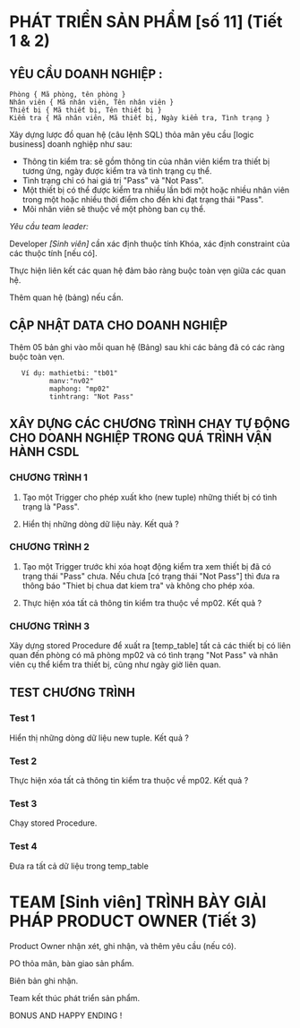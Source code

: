 # PHÁT TRIỂN SẢN PHẨM [số 11] (Tiết 1 & 2)

## YÊU CẦU DOANH NGHIỆP :

```
Phòng { Mã phòng, tên phòng }
Nhân viên { Mã nhân viên, Tên nhân viên }
Thiết bị { Mã thiết bị, Tên thiết bị }
Kiểm tra { Mã nhân viên, Mã thiết bị, Ngày kiểm tra, Tình trạng }
```

Xây dựng lược đồ quan hệ (câu lệnh SQL) thỏa mãn yêu cầu [logic business] doanh nghiệp như sau:

+  Thông tin kiểm tra: sẽ gồm thông tin của nhân viên kiểm tra thiết bị tương ứng, ngày được kiểm tra và tình trạng cụ thể.
+  Tình trạng chỉ có hai giá trị "Pass" và "Not Pass".
+  Một thiết bị có thể được kiểm tra nhiều lần bới một hoặc nhiều nhân viên trong một hoặc nhiều thời điểm cho đến khi đạt trạng thái "Pass".
+  Mõi nhân viên sẽ thuộc về một phòng ban cụ thể.
  

<I> Yêu cầu team leader: </I>


Developer <I> [Sinh viên] </I> cần xác định thuộc tính Khóa, xác định constraint của các thuộc tính [nếu có].

Thực hiện liên kết các quan hệ đảm bảo ràng buộc toàn vẹn giữa các quan hệ.

Thêm quan hệ (bảng) nếu cần. 

## CẬP NHẬT DATA CHO DOANH NGHIỆP
Thêm 05 bản ghi vào mỗi quan hệ (Bảng) sau khi các bảng đã có các ràng buộc toàn vẹn.
   
```
   Ví dụ: mathietbi: "tb01"
          manv:"nv02"
          maphong: "mp02"
          tinhtrang: "Not Pass"
 ```
## XÂY DỰNG CÁC CHƯƠNG TRÌNH CHẠY TỰ ĐỘNG CHO DOANH NGHIỆP TRONG QUÁ TRÌNH VẬN HÀNH CSDL
### CHƯƠNG TRÌNH 1
1. Tạo một Trigger cho phép xuất kho (new tuple) những thiết bị có tình trạng là "Pass".

2. Hiển thị những dòng dữ liệu này. Kết quả ?
### CHƯƠNG TRÌNH 2
1. Tạo một Trigger trước khi xóa hoạt động kiểm tra xem thiết bị đã có trạng thái "Pass" chưa. Nếu chưa [có trạng thái "Not Pass"] thì đưa ra thông báo "Thiet bị chua dat kiem tra" và không cho phép xóa.

2. Thực hiện xóa tất cả thông tin kiểm tra thuộc về mp02. Kết quả ?
### CHƯƠNG TRÌNH 3
Xây dựng stored Procedure để xuất ra [temp_table] tất cả các thiết bị có liên quan đến phòng có mã phòng mp02 và có tình trạng "Not Pass" và nhân viên cụ thể kiểm tra thiết bị, cũng như ngày giờ liên quan.

## TEST CHƯƠNG TRÌNH

### Test 1

Hiển thị những dòng dữ liệu new tuple. Kết quả ?

### Test 2

Thực hiện xóa tất cả thông tin kiểm tra thuộc về mp02. Kết quả ?

### Test 3

Chạy stored Procedure.

### Test 4

Đưa ra tất cả dữ liệu trong temp_table
   
# TEAM [Sinh viên] TRÌNH BÀY GIẢI PHÁP PRODUCT OWNER (Tiết 3)

Product Owner nhận xét, ghi nhận, và thêm yêu cầu (nếu có).

PO thỏa mãn, bàn giao sản phẩm.

Biên bản ghi nhận.

Team kết thúc phát triển sản phẩm. 

$$$$ BONUS AND HAPPY ENDING !

